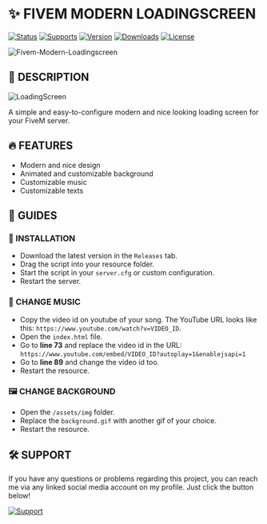 # ✨ FIVEM MODERN LOADINGSCREEN

[![Status](https://img.shields.io/badge/-Active-valid?style=for-the-badge&label=Status)](https://github.com/IanToujou/FiveM-Modern-Loadingscreen/releases)
[![Supports](https://img.shields.io/badge/-FiveM-ff005d?style=for-the-badge&label=Supports)](https://github.com/IanToujou/FiveM-Modern-Loadingscreen/releases)
[![Version](https://img.shields.io/github/v/release/IanToujou/FiveM-Modern-Loadingscreen?style=for-the-badge&label=Version)](https://github.com/IanToujou/FiveM-Modern-Loadingscreen/releases)
[![Downloads](https://img.shields.io/github/downloads/IanToujou/FiveM-Modern-Loadingscreen/total?color=valid&label=Downloads&style=for-the-badge)](https://github.com/IanToujou/FiveM-Modern-Loadingscreen/releases)
[![License](https://img.shields.io/github/license/IanToujou/FiveM-Modern-Loadingscreen?label=License&style=for-the-badge)](https://github.com/IanToujou/FiveM-Modern-Loadingscreen/releases)

![Fivem-Modern-Loadingscreen](https://user-images.githubusercontent.com/44029196/189531557-272b6593-e6bc-4e6b-a671-7bbbe906ddbf.jpg)

## **📝 DESCRIPTION**

![LoadingScreen](https://user-images.githubusercontent.com/44029196/99193119-2e852000-2777-11eb-8e10-f519f34e5742.gif)

A simple and easy-to-configure modern and nice looking loading screen for your FiveM server.

## **🔥 FEATURES**

* Modern and nice design
* Animated and customizable background
* Customizable music
* Customizable texts

## **📕 GUIDES**

### **📲 INSTALLATION**

- Download the latest version in the `Releases` tab.
- Drag the script into your resource folder.
- Start the script in your `server.cfg` or custom configuration.
- Restart the server.

### **🎵 CHANGE MUSIC**

- Copy the video id on youtube of your song. The YouTube URL looks like this: `https://www.youtube.com/watch?v=VIDEO_ID`.
- Open the `index.html` file.
- Go to **line 73** and replace the video id in the URL: `https://www.youtube.com/embed/VIDEO_ID?autoplay=1&enablejsapi=1`
- Go to **line 89** and change the video id too.
- Restart the resource.

### **🖼️ CHANGE BACKGROUND**

- Open the `/assets/img` folder.
- Replace the `background.gif` with another gif of your choice.
- Restart the resource.

## **🛠️ SUPPORT**

If you have any questions or problems regarding this project, you can reach me via any linked social media account on my profile. Just click the button below!

[![Support](https://img.shields.io/badge/-Support-teal?style=for-the-badge&logo=github)](https://github.com/IanToujou)

